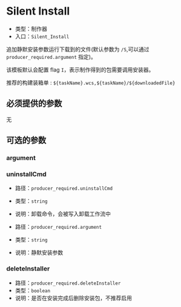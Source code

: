 # Silent Install

- 类型：制作器
- 入口：`Silent_Install`

追加静默安装参数运行下载到的文件(默认参数为 `/S`,可以通过 `producer_required.argument` 指定)。

该模板默认会配置 flag `I`，表示制作得到的包需要调用安装器。

推荐的构建装箱单 : `${taskName}.wcs,${taskName}/${downloadedFile}`

## 必须提供的参数

无

## 可选的参数

### argument

### uninstallCmd

- 路径：`producer_required.uninstallCmd`
- 类型：`string`
- 说明：卸载命令，会被写入卸载工作流中

- 路径：`producer_required.argument`
- 类型：`string`
- 说明：静默安装参数

### deleteInstaller

- 路径：`producer_required.deleteInstaller`
- 类型：`boolean`
- 说明：是否在安装完成后删除安装包，不推荐启用
